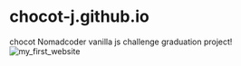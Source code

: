 # chocot-j.github.io
chocot
Nomadcoder vanilla js challenge graduation project!
![my_first_website](https://user-images.githubusercontent.com/84494473/150691260-848769b4-85ea-4358-8882-d5abf79a7ae9.PNG)
